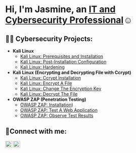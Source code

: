 <h1>Hi, I'm Jasmine, an <a href="https://www.linkedin.com/in/jasmine-duerson-27b43a264/">IT and Cybersecurity Professional</a>☺</h1>

<h2>👨‍💻 Cybersecurity Projects:</h2>

- <b>Kali Linux</b>
  - [Kali Linux: Prerequisites and Installation](https://github.com/JasmineImani/KaliLinux-prereqs)
  - [Kali Linux: Post-Installation Configuration](https://github.com/JasmineImani/post-install-config)
  - [Kali Linux: Hardening](https://github.com/JasmineImani/Kali-Hardening)
- <b>Kali Linux (Encrypting and Decrypting File with Ccrypt)</b>
  - [Kali Linux: Ccrypt Installation](https://github.com/JasmineImani/ccrypt-install)
  - [Kali Linux: Encrypt A File](https://github.com/JasmineImani/Kali-encrypt)
  - [Kali Linux: Change The Encryption Key](https://github.com/JasmineImani/Kali-changekey)
  - [Kali Linux: Decrypt The File](https://github.com/JasmineImani/Kali-decrypt)
- <b>OWASP ZAP (Penetration Testing)</b>
  - [OWASP ZAP: Installation](https://github.com/JasmineImani/owasp-install))
  - [OWASP ZAP: Test A Web Application](www.google.com)
  - [OWASP ZAP: Observe Test Results](www.google.com)
                                        
<h2>🤳Connect with me:</h2>


[<img align="left" alt="Josh | LinkedIn" width="22px" src="https://cdn.jsdelivr.net/npm/simple-icons@v3/icons/linkedin.svg" />][linkedin]
[<img align="left" alt="Jasmine | Indeed" width="22px" src="https://cdn.jsdelivr.net/npm/simple-icons@v3/icons/indeed.svg" />][indeed]

[indeed]: https://profile.indeed.com/?hl=en_US&co=US&from=gnav-menu-homepage&_ga=2.127246989.1420021767.1693766040-1858563378.1693766040
[linkedin]: https://www.linkedin.com/in/jasmine-duerson-27b43a264/
